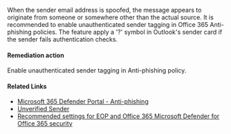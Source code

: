 When the sender email address is spoofed, the message appears to originate from someone or somewhere other than the actual source. It is recommended to enable unauthenticated sender tagging in Office 365 Anti-phishing policies. The feature apply a '?' symbol in Outlook's sender card if the sender fails authentication checks.

#### Remediation action
Enable unauthenticated sender tagging in Anti-phishing policy.

#### Related Links

* [Microsoft 365 Defender Portal - Anti-phishing](https://security.microsoft.com/antiphishing) 
* [Unverified Sender](https://aka.ms/orca-atpp-docs-12) 
* [Recommended settings for EOP and Office 365 Microsoft Defender for Office 365 security](https://aka.ms/orca-atpp-docs-6)
